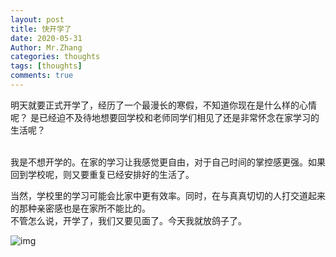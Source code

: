 ```yaml
---
layout: post
title: 快开学了
date: 2020-05-31
Author: Mr.Zhang
categories: thoughts
tags: [thoughts]
comments: true
---
```


明天就要正式开学了，经历了一个最漫长的寒假，不知道你现在是什么样的心情呢？
是已经迫不及待地想要回学校和老师同学们相见了还是非常怀念在家学习的生活呢？
<br/>
<br/>



我是不想开学的。在家的学习让我感觉更自由，对于自己时间的掌控感更强。如果回到学校呢，则又要重复已经安排好的生活了。
<br/>

当然，学校里的学习可能会比家中更有效率。同时，在与真真切切的人打交道起来的那种亲密感也是在家所不能比的。
<br/>
不管怎么说，开学了，我们又要见面了。今天我就放鸽子了。

![img](https://ss3.bdstatic.com/70cFv8Sh_Q1YnxGkpoWK1HF6hhy/it/u=3515382884,2649297479&fm=26&gp=0.jpg)